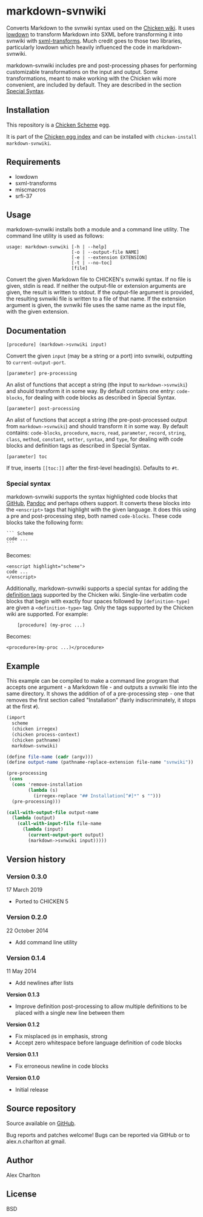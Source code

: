 # markdown-svnwiki
Converts Markdown to the svnwiki syntax used on the [Chicken wiki](https://wiki.call-cc.org/edit-help). It uses [lowdown](https://wiki.call-cc.org/egg/lowdown) to transform Markdown into SXML before transforming it into svnwiki with [sxml-transforms](https://wiki.call-cc.org/egg/sxml-transforms). Much credit goes to those two libraries, particularly lowdown which heavily influenced the code in markdown-svnwiki.

markdown-svnwiki includes pre and post-processing phases for performing customizable transformations on the input and output. Some transformations, meant to make working with the Chicken wiki more convenient, are included by default. They are described in the section [Special Syntax](#special-syntax).

## Installation
This repository is a [Chicken Scheme](https://call-cc.org/) egg.

It is part of the [Chicken egg index](https://eggs.call-cc.org) and can be installed with `chicken-install markdown-svnwiki`.

## Requirements
* lowdown
* sxml-transforms
* miscmacros
* srfi-37

## Usage
markdown-svnwiki installs both a module and a command line utility. The command line utility is used as follows:

    usage: markdown-svnwiki [-h | --help]
                            [-o | --output-file NAME]
                            [-e | --extension EXTENSION]
                            [-t | --no-toc]
                            [file]

Convert the given Markdown file to CHICKEN's svnwiki syntax. If no file is given, stdin is read. If neither the output-file or extension arguments are given, the result is written to stdout. If the output-file argument is provided, the resulting svnwiki file is written to a file of that name. If the extension argument is given, the svnwiki file uses the same name as the input file, with the given extension.

## Documentation

    [procedure] (markdown->svnwiki input)

Convert the given `input` (may be a string or a port) into svnwiki, outputting to `current-output-port`.

    [parameter] pre-processing

An alist of functions that accept a string (the input to `markdown->svnwiki`) and should transform it in some way. By default contains one entry: `code-blocks`, for dealing with code blocks as described in Special Syntax.

    [parameter] post-processing
An alist of functions that accept a string (the pre-post-processed output from `markdown->svnwiki`) and should transform it in some way. By default contains: `code-blocks`, `procedure`, `macro`, `read`, `parameter`, `record`, `string`, `class`, `method`, `constant`, `setter`, `syntax`, and `type`, for dealing with code blocks and definition tags as described in Special Syntax.

    [parameter] toc

If true, inserts `[[toc:]]` after the first-level heading(s). Defaults to `#t`.

### Special syntax
markdown-svnwiki supports the syntax highlighted code blocks that [GitHub](help.github.com/articles/github-flavored-markdown#syntax-highlighting), [Pandoc](http://johnmacfarlane.net/pandoc/README.html#fenced-code-blocks) and perhaps others support. It converts these blocks into the `<enscript>` tags that highlight with the given language. It does this using a pre and post-processing step, both named `code-blocks`. These code blocks take the following form:

    ``` Scheme
    code ...
    ```

Becomes:

    <enscript highlight="scheme">
    code ...
    </enscript>

Additionally, markdown-svnwiki supports a special syntax for adding the [definition tags](https://wiki.call-cc.org/edit-help#extensions-for-chicken-documentation) supported by the Chicken wiki. Single-line verbatim code blocks that begin with exactly four spaces followed by `[definition-type]` are given a `<definition-type>` tag. Only the tags supported by the Chicken wiki are supported. For example:

        [procedure] (my-proc ...)

Becomes:

    <procedure>(my-proc ...)</procedure>

## Example
This example can be compiled to make a command line program that accepts one argument - a Markdown file - and outputs a svnwiki file into the same directory. It shows the addition of of a pre-processing step - one that removes the first section called "Installation" (fairly indiscriminately, it stops at the first `#`).

``` Scheme
(import
  scheme
  (chicken irregex)
  (chicken process-context)
  (chicken pathname)
  markdown-svnwiki)

(define file-name (cadr (argv)))
(define output-name (pathname-replace-extension file-name "svnwiki"))

(pre-processing
 (cons
  (cons 'remove-installation
        (lambda (s)
          (irregex-replace "## Installation[^#]*" s "")))
  (pre-processing)))

(call-with-output-file output-name
  (lambda (output)
    (call-with-input-file file-name
      (lambda (input)
        (current-output-port output)
        (markdown->svnwiki input)))))
```

## Version history

### Version 0.3.0
17 March 2019

* Ported to CHICKEN 5

### Version 0.2.0
22 October 2014

* Add command line utility

### Version 0.1.4
11 May 2014

* Add newlines after lists

**Version 0.1.3**
* Improve definition post-processing to allow multiple definitions to be placed with a single new line between them

**Version 0.1.2**
* Fix misplaced `@`s in emphasis, strong
* Accept zero whitespace before language definition of code blocks

**Version 0.1.1**
* Fix erroneous newline in code blocks

**Version 0.1.0**
* Initial release

## Source repository
Source available on [GitHub](https://github.com/AlexCharlton/markdown-svnwiki).

Bug reports and patches welcome! Bugs can be reported via GitHub or to alex.n.charlton at gmail.

## Author
Alex Charlton

## License
BSD
